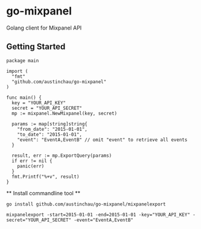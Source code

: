go-mixpanel
===========

Golang client for Mixpanel API


## Getting Started

``` 
package main

import (
  "fmt"
  "github.com/austinchau/go-mixpanel"
)

func main() {
  key = "YOUR_API_KEY"
  secret = "YOUR_API_SECRET"
  mp := mixpanel.NewMixpanel(key, secret)
  
  params := map[string]string{
    "from_date": "2015-01-01",
    "to_date": "2015-01-01",
    "event": "EventA,EventB" // omit "event" to retrieve all events
  }

  result, err := mp.ExportQuery(params)
  if err != nil {
    panic(err)
  }  
  fmt.Printf("%+v", result)
}
```

** Install commandline tool **


```
go install github.com/austinchau/go-mixpanel/mixpanelexport
```

```
mixpanelexport -start=2015-01-01 -end=2015-01-01 -key="YOUR_API_KEY" -secret="YOUR_API_SECRET" -event="EventA,EventB"
```